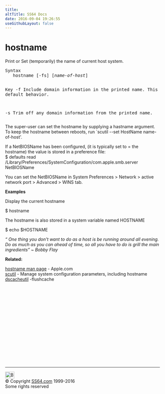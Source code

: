 ```yaml
---
title:
altTitle: SS64 Docs
date: 2016-09-04 19:26:55
useGithubLayout: false
---
```

<!-- #BeginLibraryItem "/Library/head_osx.lbi" --><!-- #EndLibraryItem --><h1>hostname</h1> 
<p>Print or Set (temporarily) the name of current host system.</p>
<pre>Syntax
   hostname [-fs] [<i>name-of-host</i>]

Key
   -f    Include domain information in the printed name.
         This is the default behavior.

   -s    Trim off any domain information from the printed name.</pre>
<p> The super-user      can set the hostname by supplying a hastname argument.  <br>
To keep the hostname      between reboots, run `scutil --set HostName name-of-host'.</p>
<p>If a NetBIOSName has been configured, (it is typically set to = the hostname) the value is stored in a preference file:<br>
<span class="code">$ defaults read /Library/Preferences/SystemConfiguration/com.apple.smb.server NetBIOSName</span></p>
<p>You can set the NetBIOSName in System Preferences &gt; Network &gt;  active network port &gt; Advanced &gt;  WINS tab.</p>
<p><b>Examples</b></p>
<p>Display the current hostname</p>
<p><span class="code">$ hostname</span></p>
<p>The hostname is also stored in a system variable named HOSTNAME</p>
<p><span class="code">$ echo $HOSTNAME</span><br>
</p>
<p class="quote"><i>“ One thing you don't want to do as a host is be running around all evening. Do as much as you can ahead of time, so all you have to do is grill the main ingredients” ~ Bobby Flay</i></p><p><b>Related:</b></p>
<p><a href="https://developer.apple.com/legacy/library/documentation/Darwin/Reference/ManPages/man1/hostname.1.html">hostname man page</a> - Apple.com<br>
<a href="scutil.html">scutil</a> - Manage system configuration parameters, including hostname<br>
<a href="dscacheutil.html">dscacheutil</a> -flushcache<br>
</p><!-- #BeginLibraryItem "/Library/foot_osx.lbi" --><p><script async="" src="//pagead2.googlesyndication.com/pagead/js/adsbygoogle.js"></script>
<!-- OSX300 -->
<ins class="adsbygoogle" style="display:inline-block;width:300px;height:250px" data-ad-client="ca-pub-6140977852749469" data-ad-slot="1823340303"></ins>
<script>
(adsbygoogle = window.adsbygoogle || []).push({});
</script></p>
<hr>
<div id="bl" class="footer"><a href="#"><img src="../images/top.png" width="30" height="22" alt="Back to the Top"></a></div>
<div id="br" class="footer, tagline">© Copyright <a href="http://ss64.com/">SS64.com</a> 1999-2016<br>
Some rights reserved</div><!-- #EndLibraryItem -->
